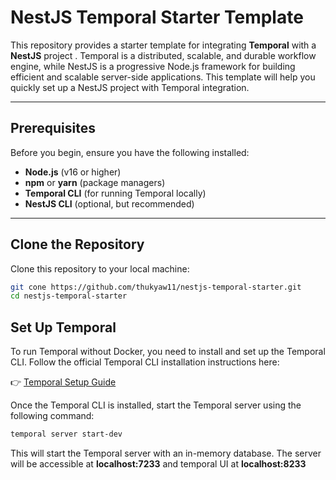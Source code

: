 # NestJS Temporal Starter Template

This repository provides a starter template for integrating **Temporal** with a **NestJS** project . Temporal is a distributed, scalable, and durable workflow engine, while NestJS is a progressive Node.js framework for building efficient and scalable server-side applications. This template will help you quickly set up a NestJS project with Temporal integration.

---

## Prerequisites

Before you begin, ensure you have the following installed:

- **Node.js** (v16 or higher)
- **npm** or **yarn** (package managers)
- **Temporal CLI** (for running Temporal locally)
- **NestJS CLI** (optional, but recommended)

---


## Clone the Repository

Clone this repository to your local machine: 

```bash 
git cone https://github.com/thukyaw11/nestjs-temporal-starter.git
cd nestjs-temporal-starter
```


## Set Up Temporal 

To run Temporal without Docker, you need to install and set up the Temporal CLI. Follow the official Temporal CLI installation instructions here:

👉 [Temporal Setup Guide](https://temporal.io/setup/install-temporal-cli)


Once the Temporal CLI is installed, start the Temporal server using the following command:

```bash
temporal server start-dev
```
This will start the Temporal server with an in-memory database. The server will be accessible at **localhost:7233** and temporal UI at **localhost:8233**
